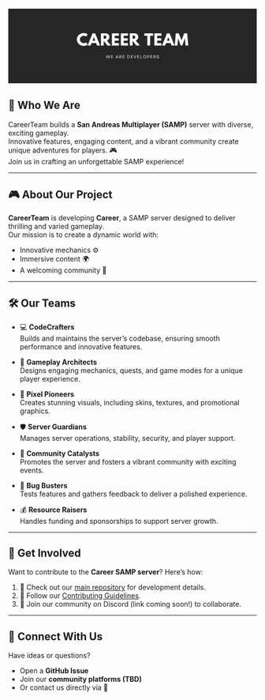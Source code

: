 ![CareerTeam Banner](https://raw.githubusercontent.com/WeAreCareerTeam/.github/refs/heads/main/profile/career-team-banner.png)

## 🚀 Who We Are
CareerTeam builds a **San Andreas Multiplayer (SAMP)** server with diverse, exciting gameplay.  
Innovative features, engaging content, and a vibrant community create unique adventures for players. 🎮  
Join us in crafting an unforgettable SAMP experience!

---

## 🎮 About Our Project
**CareerTeam** is developing **Career**, a SAMP server designed to deliver thrilling and varied gameplay.  
Our mission is to create a dynamic world with:
- Innovative mechanics ⚙️
- Immersive content 🌍
- A welcoming community 💬

---

## 🛠️ Our Teams
- 💻 **CodeCrafters**  
  Builds and maintains the server’s codebase, ensuring smooth performance and innovative features.

- 🎲 **Gameplay Architects**  
  Designs engaging mechanics, quests, and game modes for a unique player experience.

- 🎨 **Pixel Pioneers**  
  Creates stunning visuals, including skins, textures, and promotional graphics.

- 🛡️ **Server Guardians**  
  Manages server operations, stability, security, and player support.

- 📣 **Community Catalysts**  
  Promotes the server and fosters a vibrant community with exciting events.

- 🐞 **Bug Busters**  
  Tests features and gathers feedback to deliver a polished experience.

- 💰 **Resource Raisers**  
  Handles funding and sponsorships to support server growth.

---

## 🤝 Get Involved
Want to contribute to the **Career SAMP server**? Here’s how:
1. 📂 Check out our [main repository](#) for development details.  
2. 📜 Follow our [Contributing Guidelines](#).  
3. 💬 Join our community on Discord (link coming soon!) to collaborate.

---

## 📩 Connect With Us
Have ideas or questions?  
- Open a **GitHub Issue**  
- Join our **community platforms (TBD)**  
- Or contact us directly via 📧
